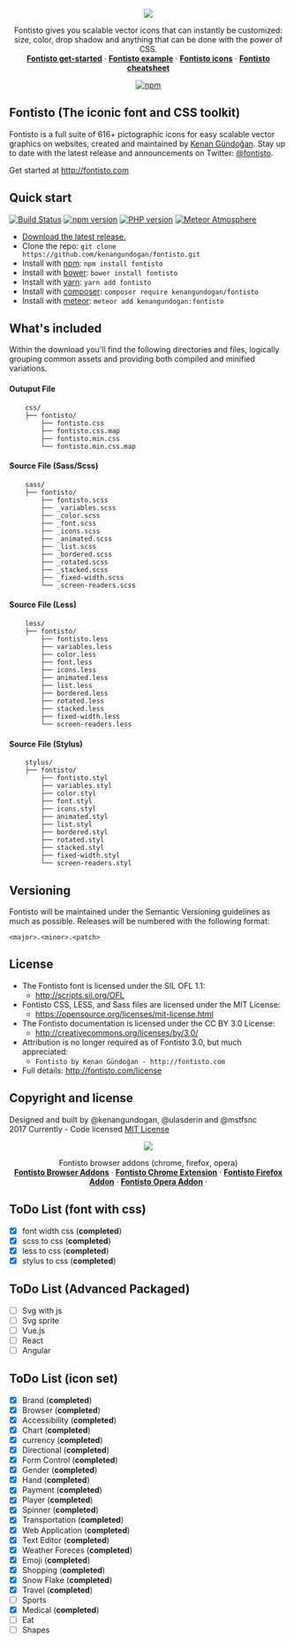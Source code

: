 <p align="center">
  <a href="http://fontisto.com"><img src="http://fontisto.com/assets/images/fontisto-cover-1.png"></a>
  
  <p align="center">
   Fontisto gives you scalable vector icons that can instantly be customized: size, color, drop shadow and anything that can be done with the power of CSS.
    <br>
    <a href="http://www.fontisto.com/get-started"><strong>Fontisto get-started</strong></a> &middot;
    <a href="http://fontisto.com/examples"><strong>Fontisto example</strong></a> &middot;
    <a href="http://fontisto.com/icons"><strong>Fontisto icons</strong></a> &middot;
    <a href="http://fontisto.com/icons-cheatsheet"><strong>Fontisto cheatsheet</strong></a>
  </p>
  <p align="center">
    <a href="https://www.npmjs.org/package/fontisto">
      <img src="https://img.shields.io/npm/v/fontisto.svg?style=flat" alt="npm">
    </a>
  </p>
</p>

## Fontisto (The iconic font and CSS toolkit)

Fontisto is a full suite of 616+ pictographic icons for easy scalable vector graphics on websites,
created and maintained by [Kenan Gündoğan](https://www.linkedin.com/in/kenangundogan).
Stay up to date with the latest release and announcements on Twitter:
[@fontisto](http://twitter.com/fontisto).

Get started at http://fontisto.com


## Quick start
[![Build Status](https://travis-ci.org/kenangundogan/fontisto.svg?branch=master)](https://travis-ci.org/kenangundogan/fontisto)
[![npm version](https://badge.fury.io/js/fontisto.svg)](https://badge.fury.io/js/fontisto)
[![PHP version](https://badge.fury.io/ph/kenangundogan%2Ffontisto.svg)](https://badge.fury.io/ph/kenangundogan%2Ffontisto)
[![Meteor Atmosphere](https://img.shields.io/badge/meteor-kenangundogan/fontisto-blue.svg)](https://atmospherejs.com/kenangundogan/fontisto)

- [Download the latest release.](https://codeload.github.com/kenangundogan/fontisto/zip/master)
- Clone the repo: `git clone https://github.com/kenangundogan/fontisto.git`
- Install with [npm](https://www.npmjs.com/package/fontisto): `npm install fontisto`
- Install with [bower](https://bower.io): `bower install fontisto`
- Install with [yarn](https://yarnpkg.com/en/package/fontisto): `yarn add fontisto`
- Install with [composer](https://packagist.org/packages/kenangundogan/fontisto): `composer require kenangundogan/fontisto`
- Install with [meteor](https://atmospherejs.com/kenangundogan/fontisto): `meteor add kenangundogan:fontisto`


## What's included
Within the download you'll find the following directories and files, logically grouping common assets and providing both compiled and minified variations. 

#### Outuput File

```
	css/
	├── fontisto/
		├── fontisto.css
		├── fontisto.css.map
		├── fontisto.min.css
		└── fontisto.min.css.map
```

#### Source File (Sass/Scss)
```
	sass/
	├── fontisto/
		├── fontisto.scss
		├── _variables.scss
		├── _color.scss
		├── _font.scss
		├── _icons.scss
		├── _animated.scss
		├── _list.scss 
		├── _bordered.scss
		├── _rotated.scss
		├── _stacked.scss
		├── _fixed-width.scss
		└── _screen-readers.scss
```
#### Source File (Less)
```
	less/
	├── fontisto/
		├── fontisto.less
		├── variables.less
		├── color.less
		├── font.less
		├── icons.less
		├── animated.less
		├── list.less 
		├── bordered.less
		├── rotated.less
		├── stacked.less
		├── fixed-width.less
		└── screen-readers.less
```
#### Source File (Stylus)
```
	stylus/
	├── fontisto/
		├── fontisto.styl
		├── variables.styl
		├── color.styl
		├── font.styl
		├── icons.styl
		├── animated.styl
		├── list.styl 
		├── bordered.styl
		├── rotated.styl
		├── stacked.styl
		├── fixed-width.styl
		└── screen-readers.styl
```


## Versioning
Fontisto will be maintained under the Semantic Versioning guidelines as much as possible. Releases will be numbered with the following format:
```
<major>.<minor>.<patch>
```

## License

- The Fontisto font is licensed under the SIL OFL 1.1:
  - http://scripts.sil.org/OFL
- Fontisto CSS, LESS, and Sass files are licensed under the MIT License:
  - https://opensource.org/licenses/mit-license.html
- The Fontisto documentation is licensed under the CC BY 3.0 License:
  - http://creativecommons.org/licenses/by/3.0/
- Attribution is no longer required as of Fontisto 3.0, but much appreciated:
  - `Fontisto by Kenan Gündoğan - http://fontisto.com`
- Full details: http://fontisto.com/license


## Copyright and license
Designed and built by @kenangundogan, @ulasderin and @mstfsnc
<br>
2017 Currently - Code licensed [MIT License](https://github.com/kenangundogan/fontisto/blob/master/LICENSE)


<p align="center">
  <a href="http://fontisto.com/browser-addon"><img src="http://fontisto.com/assets/images/browser-addon-screen-shot/fontisto-browser-extension-1280x800-2.png"></a>
  
  <p align="center">
   Fontisto browser addons (chrome, firefox, opera)
    <br>
    <a href="http://fontisto.com/browser-addon"><strong>Fontisto Browser Addons</strong></a> &middot;
    <a href="https://chrome.google.com/webstore/detail/fontisto/gnmccfjgnhfoihcpglcogbclihomaidh?hl=en"><strong>Fontisto Chrome Extension</strong></a> &middot;
    <a href="https://addons.mozilla.org/tr/firefox/addon/fontisto/"><strong>Fontisto Firefox Addon</strong></a> &middot;
    <a href="https://addons.opera.com/tr/extensions/details/fontisto/"><strong>Fontisto Opera Addon</strong></a> &middot;
  </p>
</p>

## ToDo List (font with css)
- [x] font width css (**completed**)
- [x] scss to css (**completed**)
- [x] less to css (**completed**)
- [x] stylus to css (**completed**)

## ToDo List (Advanced Packaged)
- [ ] Svg with js
- [ ] Svg sprite
- [ ] Vue.js
- [ ] React
- [ ] Angular

## ToDo List (icon set)
- [x] Brand (**completed**)
- [x] Browser (**completed**)
- [x] Accessibility (**completed**)
- [x] Chart (**completed**)
- [x] currency (**completed**)
- [x] Directional (**completed**)
- [x] Form Control (**completed**)
- [x] Gender (**completed**)
- [x] Hand (**completed**)
- [x] Payment (**completed**)
- [x] Player (**completed**)
- [x] Spinner (**completed**)
- [x] Transportation (**completed**)
- [x] Web Application (**completed**)
- [x] Text Editor (**completed**)
- [x] Weather Foreces (**completed**)
- [x] Emoji (**completed**)
- [x] Shopping (**completed**)
- [x] Snow Flake (**completed**)
- [x] Travel (**completed**)
- [ ] Sports
- [x] Medical (**completed**)
- [ ] Eat
- [ ] Shapes
